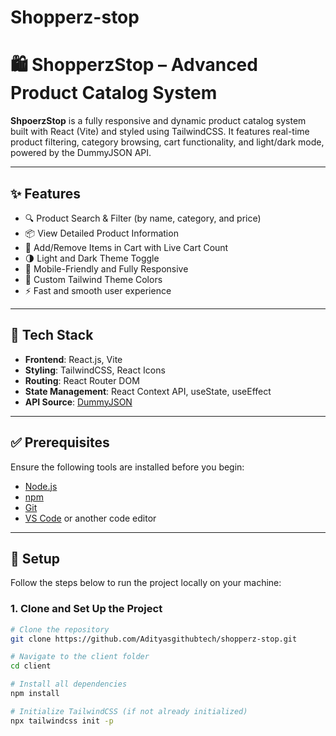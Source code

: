 # Shopperz-stop
# 🛍️ ShopperzStop – Advanced Product Catalog System

**ShpoerzStop** is a fully responsive and dynamic product catalog system built with React (Vite) and styled using TailwindCSS. It features real-time product filtering, category browsing, cart functionality, and light/dark mode, powered by the DummyJSON API.

---

## ✨ Features

- 🔍 Product Search & Filter (by name, category, and price)
- 📦 View Detailed Product Information
- 🛒 Add/Remove Items in Cart with Live Cart Count
- 🌗 Light and Dark Theme Toggle
- 📱 Mobile-Friendly and Fully Responsive
- 🎨 Custom Tailwind Theme Colors
- ⚡ Fast and smooth user experience

---

## 🚀 Tech Stack

- **Frontend**: React.js, Vite
- **Styling**: TailwindCSS, React Icons
- **Routing**: React Router DOM
- **State Management**: React Context API, useState, useEffect
- **API Source**: [DummyJSON](https://dummyjson.com)

---

## ✅ Prerequisites

Ensure the following tools are installed before you begin:

- [Node.js](https://nodejs.org/) 
- [npm](https://www.npmjs.com/) 
- [Git](https://git-scm.com/)
- [VS Code](https://code.visualstudio.com/) or another code editor

---


## 🔧 Setup

Follow the steps below to run the project locally on your machine:

### 1. Clone and Set Up the Project

```bash
# Clone the repository
git clone https://github.com/Adityasgithubtech/shopperz-stop.git

# Navigate to the client folder
cd client

# Install all dependencies
npm install

# Initialize TailwindCSS (if not already initialized)
npx tailwindcss init -p

